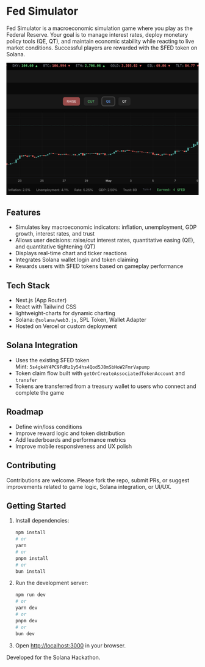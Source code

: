 # Fed Simulator

Fed Simulator is a macroeconomic simulation game where you play as the Federal Reserve. Your goal is to manage interest rates, deploy monetary policy tools (QE, QT), and maintain economic stability while reacting to live market conditions. Successful players are rewarded with the $FED token on Solana.

![Fed Simulator gameplay](./public/screenshot.png)

## Features

- Simulates key macroeconomic indicators: inflation, unemployment, GDP growth, interest rates, and trust
- Allows user decisions: raise/cut interest rates, quantitative easing (QE), and quantitative tightening (QT)
- Displays real-time chart and ticker reactions
- Integrates Solana wallet login and token claiming
- Rewards users with $FED tokens based on gameplay performance


## Tech Stack

- Next.js (App Router)
- React with Tailwind CSS
- lightweight-charts for dynamic charting
- Solana: `@solana/web3.js`, SPL Token, Wallet Adapter
- Hosted on Vercel or custom deployment


## Solana Integration

- Uses the existing $FED token  
  Mint: `5s4gk4Y4PC9FdRz1y54hs4Qod5J8mSbHoW2FmrVapump`
- Token claim flow built with `getOrCreateAssociatedTokenAccount` and `transfer`
- Tokens are transferred from a treasury wallet to users who connect and complete the game


## Roadmap

- Define win/loss conditions
- Improve reward logic and token distribution
- Add leaderboards and performance metrics
- Improve mobile responsiveness and UX polish
  

## Contributing

Contributions are welcome. Please fork the repo, submit PRs, or suggest improvements related to game logic, Solana integration, or UI/UX.


## Getting Started

1. Install dependencies:
   ```bash
   npm install
   # or
   yarn
   # or
   pnpm install
   # or
   bun install
   ```

2. Run the development server:
   ```bash
   npm run dev
   # or
   yarn dev
   # or
   pnpm dev
   # or
   bun dev
   ```

3. Open [http://localhost:3000](http://localhost:3000) in your browser.


Developed for the Solana Hackathon.

